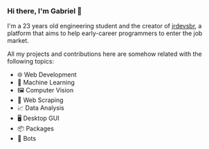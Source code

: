 ### Hi there, I'm Gabriel 👋

I'm a 23 years old engineering student and the creator of [jrdevsbr](https://www.jrdevsbr.com/), a platform that aims to help early-career programmers to enter the job market.

All my projects and contributions here are somehow related with the following topics:

* :globe_with_meridians: Web Development
* :brain: Machine Learning
* :framed_picture: Computer Vision
* :page_facing_up: Web Scraping
* :chart_with_upwards_trend: Data Analysis
* :desktop_computer: Desktop GUI
* :package: Packages
* :robot: Bots
